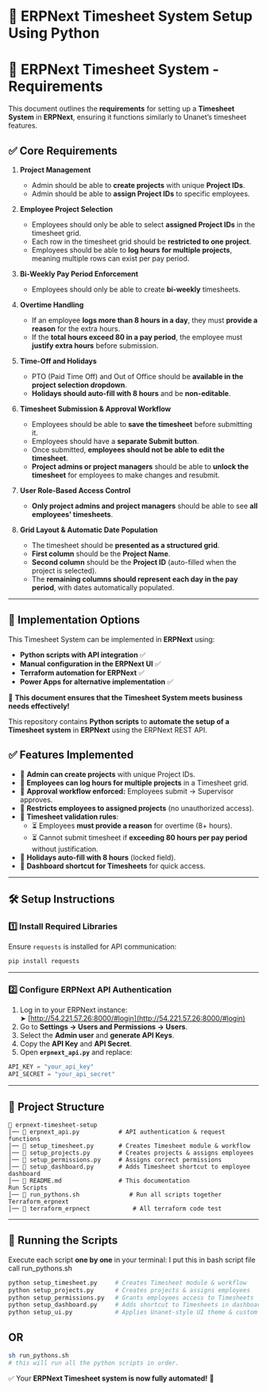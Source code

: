 # 🚀 ERPNext Timesheet System Setup Using Python

# 📌 ERPNext Timesheet System - Requirements

This document outlines the **requirements** for setting up a **Timesheet System** in **ERPNext**, ensuring it functions similarly to Unanet’s timesheet features.

## ✅ **Core Requirements**

1. **Project Management**
   - Admin should be able to **create projects** with unique **Project IDs**.
   - Admin should be able to **assign Project IDs** to specific employees.

2. **Employee Project Selection**
   - Employees should only be able to select **assigned Project IDs** in the timesheet grid.
   - Each row in the timesheet grid should be **restricted to one project**.
   - Employees should be able to **log hours for multiple projects**, meaning multiple rows can exist per pay period.

3. **Bi-Weekly Pay Period Enforcement**
   - Employees should only be able to create **bi-weekly** timesheets.

4. **Overtime Handling**
   - If an employee **logs more than 8 hours in a day**, they must **provide a reason** for the extra hours.
   - If the **total hours exceed 80 in a pay period**, the employee must **justify extra hours** before submission.

5. **Time-Off and Holidays**
   - PTO (Paid Time Off) and Out of Office should be **available in the project selection dropdown**.
   - **Holidays should auto-fill with 8 hours** and be **non-editable**.

6. **Timesheet Submission & Approval Workflow**
   - Employees should be able to **save the timesheet** before submitting it.
   - Employees should have a **separate Submit button**.
   - Once submitted, **employees should not be able to edit the timesheet**.
   - **Project admins or project managers** should be able to **unlock the timesheet** for employees to make changes and resubmit.

7. **User Role-Based Access Control**
   - **Only project admins and project managers** should be able to see **all employees' timesheets**.

8. **Grid Layout & Automatic Date Population**
   - The timesheet should be **presented as a structured grid**.
   - **First column** should be the **Project Name**.
   - **Second column** should be the **Project ID** (auto-filled when the project is selected).
   - The **remaining columns should represent each day in the pay period**, with dates automatically populated.

---

## 📌 **Implementation Options**

This Timesheet System can be implemented in **ERPNext** using:
- **Python scripts with API integration** ✅
- **Manual configuration in the ERPNext UI** ✅
- **Terraform automation for ERPNext** ✅
- **Power Apps for alternative implementation** ✅

🚀 **This document ensures that the Timesheet System meets business needs effectively!**

This repository contains **Python scripts** to **automate the setup of a Timesheet system** in **ERPNext** using the ERPNext REST API.

## ✅ Features Implemented
- 📌 **Admin can create projects** with unique Project IDs.
- 📌 **Employees can log hours for multiple projects** in a Timesheet grid.
- 📌 **Approval workflow enforced:** Employees submit → Supervisor approves.
- 📌 **Restricts employees to assigned projects** (no unauthorized access).
- 📌 **Timesheet validation rules**:
  - ⏳ Employees **must provide a reason** for overtime (8+ hours).
  - ⏳ Cannot submit timesheet if **exceeding 80 hours per pay period** without justification.
- 📌 **Holidays auto-fill with 8 hours** (locked field).
- 📌 **Dashboard shortcut for Timesheets** for quick access.

---


## 🛠️ **Setup Instructions**

### **1️⃣ Install Required Libraries**
Ensure `requests` is installed for API communication:

```bash
pip install requests
```

---

### **2️⃣ Configure ERPNext API Authentication**
1. Log in to your ERPNext instance:  
   ➤ [http://54.221.57.26:8000/#login](http://54.221.57.26:8000/#login)
2. Go to **Settings → Users and Permissions → Users**.
3. Select the **Admin user** and **generate API Keys**.
4. Copy the **API Key** and **API Secret**.
5. Open **`erpnext_api.py`** and replace:

```python
API_KEY = "your_api_key"
API_SECRET = "your_api_secret"
```

---


## 📂 **Project Structure**
```
📁 erpnext-timesheet-setup
│── 📄 erpnext_api.py           # API authentication & request functions
│── 📄 setup_timesheet.py       # Creates Timesheet module & workflow
│── 📄 setup_projects.py        # Creates projects & assigns employees
│── 📄 setup_permissions.py     # Assigns correct permissions
│── 📄 setup_dashboard.py       # Adds Timesheet shortcut to employee dashboard
│── 📄 README.md                # This documentation
Run Scripts
│── 📄 run_pythons.sh              # Run all scripts together
Terraform_erpnext
│── 📄 terraform_erpnect            # All terraform code test
```

---

## 🚀 **Running the Scripts**
Execute each script **one by one** in your terminal:
I put this in bash script file call run_pythons.sh

```bash
python setup_timesheet.py     # Creates Timesheet module & workflow
python setup_projects.py      # Creates projects & assigns employees
python setup_permissions.py   # Grants employees access to Timesheets
python setup_dashboard.py     # Adds shortcut to Timesheets in dashboard
python setup_ui.py            # Applies Unanet-style UI theme & custom JavaScript
```
## OR 

```bash
sh run_pythons.sh
# this will run all the python scripts in order.
```

✅ Your **ERPNext Timesheet system is now fully automated!** 🚀

